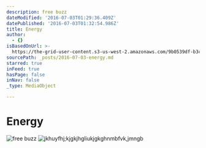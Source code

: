 ```yaml
---
description: free buzz
dateModified: '2016-07-03T01:29:36.409Z'
datePublished: '2016-07-03T01:32:54.986Z'
title: Energy
author:
  - {}
isBasedOnUrl: >-
  https://the-grid-user-content.s3-us-west-2.amazonaws.com/9b0539df-b3c4-4f64-bfc2-213a324de931.jpg
sourcePath: _posts/2016-07-03-energy.md
starred: true
inFeed: true
hasPage: false
inNav: false
_type: MediaObject

---
```

# Energy
![free buzz](https://the-grid-user-content.s3-us-west-2.amazonaws.com/31d69eb7-afac-40c9-8016-c14990fb7e3a.jpg)
![jkhuyfhj;kjgkjhgliukjgkghnmbfvk,jmngb](https://the-grid-user-content.s3-us-west-2.amazonaws.com/b2389757-b8ee-4705-b200-e43e103e1df6.jpg)